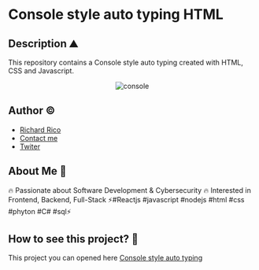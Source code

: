 # Console style auto typing HTML

## Description ⛰ 

This repository contains a Console style auto typing created with HTML, CSS and Javascript.

<p align="center">
  <img src="https://github.com/Richard-Rico/Console-style-auto-typing-HTML/assets/104793974/176870aa-e90c-403c-a45b-0ce9b0f899a2" alt="console">
</p>
  
## Author ©

- [Richard Rico](https://github.com/Richard-Rico)
- [Contact me](info@richard-rico.com)
- [Twiter](https://twitter.com/rico_code)

## About Me 🚀

🔥 Passionate about Software Development & Cybersecurity 🔥 Interested in Frontend, Backend, Full-Stack ⚡#Reactjs #javascript #nodejs #html #css #phyton #C# #sql⚡

## How to see this project? 🔎

This project you can opened here [Console style auto typing](https://code.visualstudio.com/)
